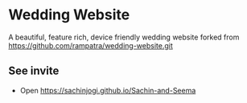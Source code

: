 # Wedding Website

A beautiful, feature rich, device friendly wedding website forked from https://github.com/rampatra/wedding-website.git

## See invite

- Open https://sachinjogi.github.io/Sachin-and-Seema
